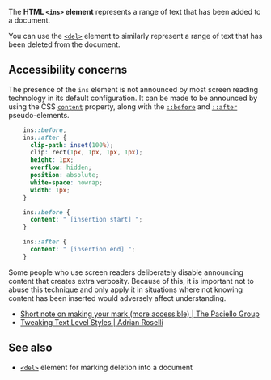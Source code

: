 <!-- <short-description> -->
The **HTML `<ins>` element** represents a range of text that has been
added to a document.
<!-- </short-description> -->

<!-- <overview> -->
You can use the
[`<del>`](/en-US/docs/Web/HTML/Element/del)
element to similarly represent a range of text that has been deleted
from the document.
<!-- </overview> -->

<!-- <usage-notes> -->
<!-- </usage-notes> -->

<!-- <accessibility-concerns> -->
Accessibility concerns
----------------------

The presence of the `ins` element is not announced by most screen
reading technology in its default configuration. It can be made to be
announced by using the CSS [`content`](/en-US/docs/Web/CSS/content)
property, along with the [`::before`](/en-US/docs/Web/CSS/::before)
and [`::after`](/en-US/docs/Web/CSS/::after) pseudo-elements.

```css
    ins::before, 
    ins::after {
      clip-path: inset(100%);
      clip: rect(1px, 1px, 1px, 1px);
      height: 1px;
      overflow: hidden;
      position: absolute;
      white-space: nowrap;
      width: 1px;
    }

    ins::before {
      content: " [insertion start] ";
    }

    ins::after {
      content: " [insertion end] ";
    }
```

Some people who use screen readers deliberately disable announcing
content that creates extra verbosity. Because of this, it is important
not to abuse this technique and only apply it in situations where not
knowing content has been inserted would adversely affect understanding.

-   [Short note on making your mark (more accessible) \| The Paciello
    Group](https://developer.paciellogroup.com/blog/2017/12/short-note-on-making-your-mark-more-accessible/)
-   [Tweaking Text Level Styles \| Adrian
    Roselli](http://adrianroselli.com/2017/12/tweaking-text-level-styles.html)
<!-- </accessibility-concerns> -->

<!-- <see-also> -->
See also
--------

-   [`<del>`](/en-US/docs/Web/HTML/Element/del) element for marking deletion into a document
<!-- </see-also> -->
